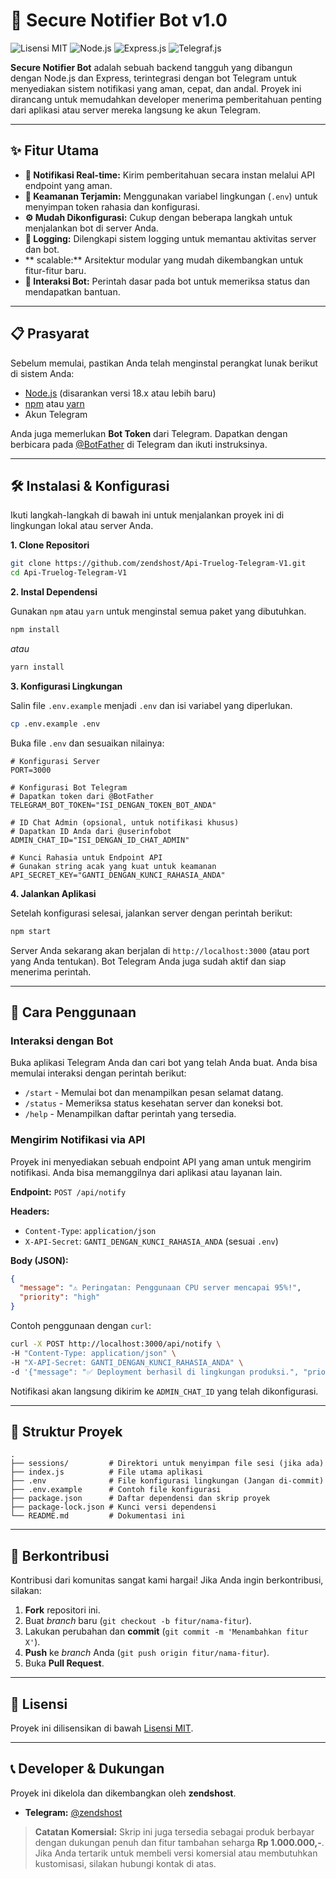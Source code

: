 # 🤖 Secure Notifier Bot v1.0

![Lisensi MIT](https://img.shields.io/badge/License-MIT-blue.svg)
![Node.js](https://img.shields.io/badge/Node.js-v18.x-green.svg)
![Express.js](https://img.shields.io/badge/Express-4.x-orange.svg)
![Telegraf.js](https://img.shields.io/badge/Telegraf-4.x-blue.svg)

**Secure Notifier Bot** adalah sebuah backend tangguh yang dibangun dengan Node.js dan Express, terintegrasi dengan bot Telegram untuk menyediakan sistem notifikasi yang aman, cepat, dan andal. Proyek ini dirancang untuk memudahkan developer menerima pemberitahuan penting dari aplikasi atau server mereka langsung ke akun Telegram.

---

## ✨ Fitur Utama

-   **🚀 Notifikasi Real-time:** Kirim pemberitahuan secara instan melalui API endpoint yang aman.
-   **🔐 Keamanan Terjamin:** Menggunakan variabel lingkungan (`.env`) untuk menyimpan token rahasia dan konfigurasi.
-   **⚙️ Mudah Dikonfigurasi:** Cukup dengan beberapa langkah untuk menjalankan bot di server Anda.
-   **📝 Logging:** Dilengkapi sistem logging untuk memantau aktivitas server dan bot.
-   ** scalable:** Arsitektur modular yang mudah dikembangkan untuk fitur-fitur baru.
-   **💬 Interaksi Bot:** Perintah dasar pada bot untuk memeriksa status dan mendapatkan bantuan.

---

## 📋 Prasyarat

Sebelum memulai, pastikan Anda telah menginstal perangkat lunak berikut di sistem Anda:

-   [Node.js](https://nodejs.org/) (disarankan versi 18.x atau lebih baru)
-   [npm](https://www.npmjs.com/) atau [yarn](https://yarnpkg.com/)
-   Akun Telegram

Anda juga memerlukan **Bot Token** dari Telegram. Dapatkan dengan berbicara pada [@BotFather](https://t.me/BotFather) di Telegram dan ikuti instruksinya.

---

## 🛠️ Instalasi & Konfigurasi

Ikuti langkah-langkah di bawah ini untuk menjalankan proyek ini di lingkungan lokal atau server Anda.

**1. Clone Repositori**

```bash
git clone https://github.com/zendshost/Api-Truelog-Telegram-V1.git
cd Api-Truelog-Telegram-V1
```

**2. Instal Dependensi**

Gunakan `npm` atau `yarn` untuk menginstal semua paket yang dibutuhkan.

```bash
npm install
```
*atau*
```bash
yarn install
```

**3. Konfigurasi Lingkungan**

Salin file `.env.example` menjadi `.env` dan isi variabel yang diperlukan.

```bash
cp .env.example .env
```

Buka file `.env` dan sesuaikan nilainya:

```dotenv
# Konfigurasi Server
PORT=3000

# Konfigurasi Bot Telegram
# Dapatkan token dari @BotFather
TELEGRAM_BOT_TOKEN="ISI_DENGAN_TOKEN_BOT_ANDA"

# ID Chat Admin (opsional, untuk notifikasi khusus)
# Dapatkan ID Anda dari @userinfobot
ADMIN_CHAT_ID="ISI_DENGAN_ID_CHAT_ADMIN"

# Kunci Rahasia untuk Endpoint API
# Gunakan string acak yang kuat untuk keamanan
API_SECRET_KEY="GANTI_DENGAN_KUNCI_RAHASIA_ANDA"
```

**4. Jalankan Aplikasi**

Setelah konfigurasi selesai, jalankan server dengan perintah berikut:

```bash
npm start
```

Server Anda sekarang akan berjalan di `http://localhost:3000` (atau port yang Anda tentukan). Bot Telegram Anda juga sudah aktif dan siap menerima perintah.

---

## 🚀 Cara Penggunaan

### Interaksi dengan Bot

Buka aplikasi Telegram Anda dan cari bot yang telah Anda buat. Anda bisa memulai interaksi dengan perintah berikut:

-   `/start` - Memulai bot dan menampilkan pesan selamat datang.
-   `/status` - Memeriksa status kesehatan server dan koneksi bot.
-   `/help` - Menampilkan daftar perintah yang tersedia.

### Mengirim Notifikasi via API

Proyek ini menyediakan sebuah endpoint API yang aman untuk mengirim notifikasi. Anda bisa memanggilnya dari aplikasi atau layanan lain.

**Endpoint:** `POST /api/notify`

**Headers:**
- `Content-Type`: `application/json`
- `X-API-Secret`: `GANTI_DENGAN_KUNCI_RAHASIA_ANDA` (sesuai `.env`)

**Body (JSON):**

```json
{
  "message": "⚠️ Peringatan: Penggunaan CPU server mencapai 95%!",
  "priority": "high"
}
```

Contoh penggunaan dengan `curl`:

```bash
curl -X POST http://localhost:3000/api/notify \
-H "Content-Type: application/json" \
-H "X-API-Secret: GANTI_DENGAN_KUNCI_RAHASIA_ANDA" \
-d '{"message": "✅ Deployment berhasil di lingkungan produksi.", "priority": "low"}'
```

Notifikasi akan langsung dikirim ke `ADMIN_CHAT_ID` yang telah dikonfigurasi.

---

## 📁 Struktur Proyek

```
.
├── sessions/         # Direktori untuk menyimpan file sesi (jika ada)
├── index.js          # File utama aplikasi
├── .env              # File konfigurasi lingkungan (Jangan di-commit)
├── .env.example      # Contoh file konfigurasi
├── package.json      # Daftar dependensi dan skrip proyek
├── package-lock.json # Kunci versi dependensi
└── README.md         # Dokumentasi ini
```

---

## 🤝 Berkontribusi

Kontribusi dari komunitas sangat kami hargai! Jika Anda ingin berkontribusi, silakan:

1.  **Fork** repositori ini.
2.  Buat *branch* baru (`git checkout -b fitur/nama-fitur`).
3.  Lakukan perubahan dan **commit** (`git commit -m 'Menambahkan fitur X'`).
4.  **Push** ke *branch* Anda (`git push origin fitur/nama-fitur`).
5.  Buka **Pull Request**.

---

## 📄 Lisensi

Proyek ini dilisensikan di bawah [Lisensi MIT](LICENSE).

---

## 📞 Developer & Dukungan

Proyek ini dikelola dan dikembangkan oleh **zendshost**.

-   **Telegram:** [@zendshost](https://t.me/zendshost)

> **Catatan Komersial:**
> Skrip ini juga tersedia sebagai produk berbayar dengan dukungan penuh dan fitur tambahan seharga **Rp 1.000.000,-**. Jika Anda tertarik untuk membeli versi komersial atau membutuhkan kustomisasi, silakan hubungi kontak di atas.
